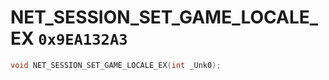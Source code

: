 # NET_SESSION_SET_GAME_LOCALE_EX `0x9EA132A3`

```cpp
void NET_SESSION_SET_GAME_LOCALE_EX(int _Unk0);
```